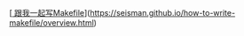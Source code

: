[[ 跟我一起写Makefile](https://seisman.github.io/how-to-write-makefile/index.html)](https://seisman.github.io/how-to-write-makefile/overview.html)